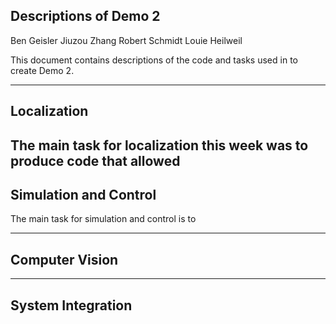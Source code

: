 Descriptions of Demo 2
---------------------------------------------------------------------------------------------------------------

Ben Geisler
Jiuzou Zhang
Robert Schmidt
Louie Heilweil

This document contains descriptions of the code and tasks used in to create Demo 2.

---------------------------------------------------------------------------------------------------------------
Localization
--
The main task for localization this week was to produce code that allowed
---------------------------------------------------------------------------------------------------------------
Simulation and Control
--
The main task for simulation and control is to

---------------------------------------------------------------------------------------------------------------
Computer Vision
--

---------------------------------------------------------------------------------------------------------------
System Integration
--

